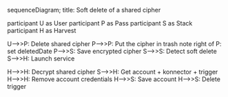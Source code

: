 sequenceDiagram;
title: Soft delete of a shared cipher

participant U as User
participant P as Pass
participant S as Stack
participant H as Harvest

U-->>P: Delete shared cipher
P-->>P: Put the cipher in trash
note right of P: set deletedDate
P-->>S: Save encrypted cipher
S-->>S: Detect soft delete 
S-->>H: Launch service 

H-->>H: Decrypt shared cipher
S-->>H: Get account + konnector + trigger
H-->>H: Remove account credentials
H-->>S: Save account
H-->>S: Delete trigger
